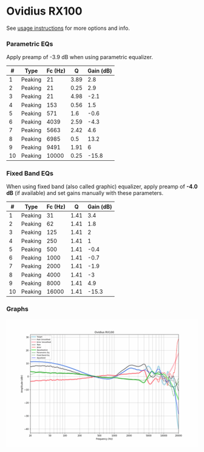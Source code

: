 # Ovidius RX100
See [usage instructions](https://github.com/jaakkopasanen/AutoEq#usage) for more options and info.

### Parametric EQs
Apply preamp of -3.9 dB when using parametric equalizer.

|   # | Type    |   Fc (Hz) |    Q |   Gain (dB) |
|-----|---------|-----------|------|-------------|
|   1 | Peaking |        21 | 3.89 |         2.8 |
|   2 | Peaking |        21 | 0.25 |         2.9 |
|   3 | Peaking |        21 | 4.98 |        -2.1 |
|   4 | Peaking |       153 | 0.56 |         1.5 |
|   5 | Peaking |       571 | 1.6  |        -0.6 |
|   6 | Peaking |      4039 | 2.59 |        -4.3 |
|   7 | Peaking |      5663 | 2.42 |         4.6 |
|   8 | Peaking |      6985 | 0.5  |        13.2 |
|   9 | Peaking |      9491 | 1.91 |         6   |
|  10 | Peaking |     10000 | 0.25 |       -15.8 |

### Fixed Band EQs
When using fixed band (also called graphic) equalizer, apply preamp of **-4.0 dB** (if available) and set gains manually with these parameters.

|   # | Type    |   Fc (Hz) |    Q |   Gain (dB) |
|-----|---------|-----------|------|-------------|
|   1 | Peaking |        31 | 1.41 |         3.4 |
|   2 | Peaking |        62 | 1.41 |         1.8 |
|   3 | Peaking |       125 | 1.41 |         2   |
|   4 | Peaking |       250 | 1.41 |         1   |
|   5 | Peaking |       500 | 1.41 |        -0.4 |
|   6 | Peaking |      1000 | 1.41 |        -0.7 |
|   7 | Peaking |      2000 | 1.41 |        -1.9 |
|   8 | Peaking |      4000 | 1.41 |        -3   |
|   9 | Peaking |      8000 | 1.41 |         4.9 |
|  10 | Peaking |     16000 | 1.41 |       -15.3 |

### Graphs
![](./Ovidius%20RX100.png)
